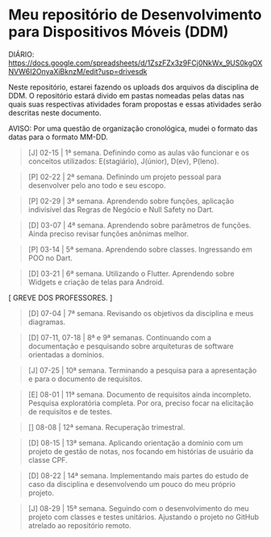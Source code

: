 # Meu repositório de Desenvolvimento para Dispositivos Móveis (DDM)

DIÁRIO: https://docs.google.com/spreadsheets/d/1ZszFZx3z9FCj0NkWx_9US0kgOXNVW6I2OnyaXiBknzM/edit?usp=drivesdk

Neste repositório, estarei fazendo os uploads dos arquivos da disciplina de DDM.
O repositório estará divido em pastas nomeadas pelas datas nas quais suas respectivas atividades foram propostas
e essas atividades serão descritas neste documento.

AVISO: Por uma questão de organização cronológica, mudei o formato das datas para o formato MM-DD.

> [J] 02-15 | 1ª semana. Definindo como as aulas vão funcionar e os conceitos utilizados: E(stagiário), J(únior), D(ev), P(leno).

> [P] 02-22 | 2ª semana. Definindo um projeto pessoal para desenvolver pelo ano todo e seu escopo.

> [P] 02-29 | 3ª semana. Aprendendo sobre funções, aplicação indivisível das Regras de Negócio e Null Safety no Dart.

> [D] 03-07 | 4ª semana. Aprendendo sobre parâmetros de funções. Ainda preciso revisar funções anônimas melhor.

> [P] 03-14 | 5ª semana. Aprendendo sobre classes. Ingressando em POO no Dart.

> [D] 03-21 | 6ª semana. Utilizando o Flutter. Aprendendo sobre Widgets e criação de telas para Android.

[ GREVE DOS PROFESSORES. ]

> [D] 07-04 | 7ª semana. Revisando os objetivos da disciplina e meus diagramas.

> [D] 07-11, 07-18 | 8ª e 9ª semanas. Continuando com a documentação e pesquisando sobre arquiteturas de software orientadas a domínios.

> [J] 07-25 | 10ª semana. Terminando a pesquisa para a apresentação e para o documento de requisitos.

> [E] 08-01 | 11ª semana. Documento de requisitos ainda incompleto. Pesquisa exploratória completa. Por ora, preciso focar na elicitação de requisitos e de testes.

> [] 08-08 | 12ª semana. Recuperação trimestral.

> [D] 08-15 | 13ª semana. Aplicando orientação a domínio com um projeto de gestão de notas, nos focando em histórias de usuário da classe CPF.

> [D] 08-22 | 14ª semana. Implementando mais partes do estudo de caso da disciplina e desenvolvendo um pouco do meu próprio projeto.

> [J] 08-29 | 15ª semana. Seguindo com o desenvolvimento do meu projeto com classes e testes unitários. Ajustando o projeto no GitHub atrelado ao repositório remoto.